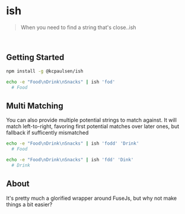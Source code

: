 # ish
> When you need to find a string that's close..ish

</br>

## Getting Started

  ```bash
  npm install -g @kcpaulsen/ish
  ```

  ```bash
  echo -e "Food\nDrink\nSnacks" | ish 'fod'
    # Food
  ```

## Multi Matching

  You can also provide multiple potential strings to match against.
  It will match left-to-right, favoring first potential matches over later ones,
  but fallback if sufficently mismatched

  ```bash
  echo -e "Food\nDrink\nSnacks" | ish 'fodd' 'Drink'
    # Food
  ```

  ```bash
  echo -e "Food\nDrink\nSnacks" | ish 'fdd' 'Dink'
    # Drink
  ```

## About

  It's pretty much a glorified wrapper around FuseJs, but why not make things a bit
  easier?
